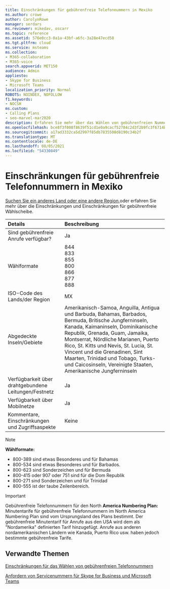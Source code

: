 ```yaml
---
title: Einschränkungen für gebührenfreie Telefonnummern in Mexiko
ms.author: crowe
author: CarolynRowe
manager: serdars
ms.reviewer: mikedav, oscarr
ms.topic: reference
ms.assetid: 576e0cc3-0a1a-43bf-a6fc-3a28e47ecd58
ms.tgt.pltfrm: cloud
ms.service: msteams
ms.collection:
- M365-collaboration
- M365-voice
search.appverid: MET150
audience: Admin
appliesto:
- Skype for Business
- Microsoft Teams
localization_priority: Normal
ROBOTS: NOINDEX, NOFOLLOW
f1.keywords:
- NOCSH
ms.custom:
- Calling Plans
- seo-marvel-mar2020
description: Erfahren Sie mehr über das Wählen von gebührenfreien Nummern in Mexiko, einschließlich Verfügbarkeit, Verfügbarkeit über Kabel/Festnetz und Mobilfunknetz und Einschränkungen.
ms.openlocfilehash: bce8f3f008f8639f51cd1e0a9cacf52784c2d3f2b9fc3f6714b806ac801eaeeb
ms.sourcegitcommit: a17ad3332ca5d2997f85db7835500d8190c34b2f
ms.translationtype: MT
ms.contentlocale: de-DE
ms.lasthandoff: 08/05/2021
ms.locfileid: "54330849"
---
```

# <a name="toll-free-dialing-restrictions-in-mexico"></a>Einschränkungen für gebührenfreie Telefonnummern in Mexiko

[Suchen Sie ein anderes Land oder eine andere Region,](../toll-free-dialing-limitations-and-restrictions.md)oder erfahren Sie mehr über die Einschränkungen und Einschränkungen für gebührenfreie Wählscheibe.

|**Details**|**Beschreibung**|
|:-----|:-----|
|Sind gebührenfreie Anrufe verfügbar?  <br/> |Ja  <br/> |
|Wählformate  <br/> | 844<br/>833<br/>855<br/>800<br/>866<br/>877<br/>888<br/>|
|ISO-Code des Lands/der Region  <br/> |MX  <br/> |
|Abgedeckte Inseln/Gebiete  <br/> |Amerikanisch-Samoa, Anguilla, Antigua und Barbuda, Bahamas, Barbados, Bermuda, Britische Jungferninseln, Kanada, Kaimaninseln, Dominikanische Republik, Grenada, Guam, Jamaika, Montserrat, Nördliche Marianen, Puerto Rico, St. Kitts und Nevis, St. Lucia, St. Vincent und die Grenadinen, Sint Maarten, Trinidad und Tobago, Turks- und Caicosinseln, Vereinigte Staaten, Amerikanische Jungferninseln <br/> |
|Verfügbarkeit über drahtgebundene Leitungen/Festnetz  <br/> |Ja  <br/> |
|Verfügbarkeit über Mobilnetze  <br/> |Ja  <br/> |
|Kommentare, Einschränkungen und Zugriffsaspekte  <br/> |Keine  <br/> |

> [!NOTE]
> **Wählformate:**
>
> - 800-389 sind etwas Besonderes und für Bahamas
> - 800-534 sind etwas Besonderes und für Barbados.
> - 800-623 sind Sonderzeichen und für Bermuda
> - 800-415 oder 907 oder 751 sind für die Dom Republik
> - 800-271 sind Sonderzeichen und für Trinidad
> - 800-555 ist der taube Zeilenbereich.

> [!IMPORTANT]
> Gebührenfreie Telefonnummern für den North **America Numbering Plan:** Minutentarife für gebührenfreie Telefonnummern im North America Numbering Plan sind vom Ursprungsland des Plans bestimmt. Der gebührenfreie Minutentarif für Anrufe aus den USA wird dem als "Nordamerika" definierten Tarif hinzugefügt. Anrufe aus anderen nordamerikanischen Ländern wie Kanada, Puerto Rico usw. haben jedoch bestimmte gebührenfreie Tarife.

## <a name="related-topics"></a>Verwandte Themen

[Einschränkungen für das Wählen von gebührenfreien Telefonnummern](../toll-free-dialing-limitations-and-restrictions.md)

[Anfordern von Servicenummern für Skype for Business und Microsoft Teams](../getting-service-phone-numbers.md)
